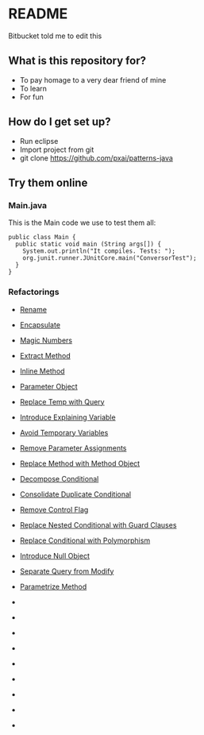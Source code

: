 # README #
Bitbucket told me to edit this

## What is this repository for? ###
 * To pay homage to a very dear friend of mine
 * To learn
 * For fun

## How do I get set up? ###

* Run eclipse
* Import project from git
* git clone https://github.com/pxai/patterns-java

## Try them online ###
### Main.java
This is the Main code we use to test them all:
```
public class Main {
  public static void main (String args[]) {
    System.out.println("It compiles. Tests: ");
    org.junit.runner.JUnitCore.main("ConversorTest");
  }
}
```
### Refactorings
- [Rename](https://repl.it/JUvo/6)
<script src="//repl.it/embed/JUvo/6.js">
</script>
- [Encapsulate](https://repl.it/JUwV/2)
<script src="//repl.it/embed/JUwV/2.js">
</script>
- [Magic Numbers](https://repl.it/JUw8/2)
<script src="//repl.it/embed/JUw8/2.js">
</script>
- [Extract Method](https://repl.it/JUxB/2)
<script src="//repl.it/embed/JUxB/2.js">
</script>
- [Inline Method](https://repl.it/JUxO/0)
<script src="//repl.it/embed/JUxO/0.js">
</script>
- [Parameter Object](https://repl.it/JUyT/1)
<script src="//repl.it/embed/JUyT/1.js">
</script>
- [Replace Temp with Query](https://repl.it/JUyf/1)
<script src="//repl.it/embed/JUyf/1.js">
</script>
- [Introduce Explaining Variable](https://repl.it/JUys/1)
<script src="//repl.it/embed/JUys/1.js">
</script>
- [Avoid Temporary Variables](https://repl.it/JUzJ/0)
<script src="//repl.it/embed/JUzJ/0.js">
</script>
- [Remove Parameter Assignments](https://repl.it/JUz3/1)
<script src="//repl.it/embed/JUz3/1.js">
</script>
- [Replace Method with Method Object](https://repl.it/JUzr/1)
<script src="//repl.it/embed/JUzr/1.js">
</script>
- [Decompose Conditional](https://repl.it/JVAJ/1)
<script src="//repl.it/embed/JVAJ/1.js">
</script>
- [Consolidate Duplicate Conditional](https://repl.it/JVAl/1)
<script src="//repl.it/embed/JVAl/1.js">
</script>
- [Remove Control Flag](https://repl.it/JVAy/1)
<script src="//repl.it/embed/JVAy/1.js">
</script>
- [Replace Nested Conditional with Guard Clauses](https://repl.it/JVBS/1)
<script src="//repl.it/embed/JVBS/1.js">
</script>
- [Replace Conditional with Polymorphism](https://repl.it/JVB9/1)
<script src="//repl.it/embed/JVB9/1.js">
</script>
- [Introduce Null Object](https://repl.it/JVCI/3)
<script src="//repl.it/embed/JVCI/3.js">
</script>
- [Separate Query from Modify](https://repl.it/JVCk/1)
<script src="//repl.it/embed/JVCk/1.js">
</script>
- [Parametrize Method](https://repl.it/JVCx/2)
<script src="//repl.it/embed/JVCx/2.js">
</script>
- []()

- []()

- []()

- []()

- []()

- []()

- []()

- []()

- []()




